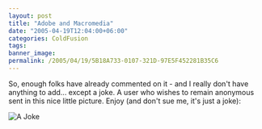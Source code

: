 ```yaml
---
layout: post
title: "Adobe and Macromedia"
date: "2005-04-19T12:04:00+06:00"
categories: ColdFusion 
tags: 
banner_image: 
permalink: /2005/04/19/5B18A733-0107-321D-97E5F452281B35C6
---
```


So, enough folks have already commented on it - and I really don't have anything to add... except a joke. A user who wishes to remain anonymous sent in this nice little picture. Enjoy (and don't sue me, it's just a joke):

<img src="https://static.raymondcamden.com/images/adobecfmx.jpg" alt="A Joke" title="A Joke">